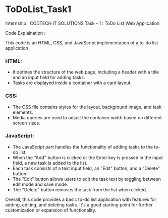 # ToDoList_Task1

Internship  : CODTECH IT SOLUTIONS
Task - 1 : ToDo List Web Application

Code Explaination :

This code is an HTML, CSS, and JavaScript implementation of a to-do list application 

### HTML:
- It defines the structure of the web page, including a header with a title and an input field for adding tasks.
- Tasks are displayed inside a container with a card layout.

### CSS:
- The CSS file contains styles for the layout, background image, and task elements.
- Media queries are used to adjust the container width based on different screen sizes.

### JavaScript:
- The JavaScript part handles the functionality of adding tasks to the to-do list.
- When the "Add" button is clicked or the Enter key is pressed in the input field, a new task is added to the list.
- Each task consists of a text input field, an "Edit" button, and a "Delete" button.
- The "Edit" button allows users to edit the task text by toggling between edit mode and save mode.
- The "Delete" button removes the task from the list when clicked.

Overall, this code provides a basic to-do list application with features for adding, editing, and deleting tasks. It's a good starting point for further customization or expansion of functionality.
